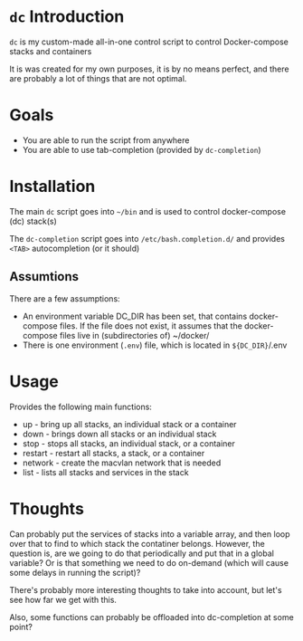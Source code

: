 # `dc` Introduction
`dc` is my custom-made all-in-one control script to control Docker-compose stacks and containers

It is was created for my own purposes, it is by no means perfect, and there are probably a lot of things that are not optimal.

# Goals
- You are able to run the script from anywhere
- You are able to use tab-completion (provided by `dc-completion`)

# Installation
The main `dc` script goes into `~/bin` and is used to control docker-compose (dc) stack(s)

The `dc-completion` script goes into `/etc/bash.completion.d/` and provides `<TAB>` autocompletion (or it should)

## Assumtions
There are a few assumptions:
- An environment variable DC_DIR has been set, that contains docker-compose files. If the file does not exist, it assumes that the docker-compose files live in (subdirectories of) ~/docker/
- There is one environment (`.env`) file, which is located in `${DC_DIR}`/.env

# Usage
Provides the following main functions:
- up      - bring up all stacks, an individual stack or a container
- down    - brings down all stacks or an individual stack
- stop    - stops all stacks, an individual stack, or a container
- restart - restart all stacks, a stack, or a container
- network - create the macvlan network that is needed
- list    - lists all stacks and services in the stack

# Thoughts
Can probably put the services of stacks into a variable array, and then loop over that to find to which stack the contatiner belongs. However, the question is, are we going to do that periodically and put that in a global variable? Or is that something we need to do on-demand (which will cause some delays in running the script)?

There's probably more interesting thoughts to take into account, but let's see how far we get with this.

Also, some functions can probably be offloaded into dc-completion at some point?
